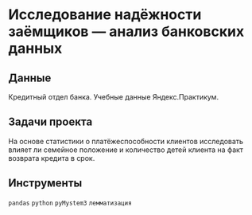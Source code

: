 # Исследование надёжности заёмщиков — анализ банковских данных

## Данные
Кредитный отдел банка. Учебные данные Яндекс.Практикум.

##  Задачи проекта
На основе статистики о платёжеспособности клиентов исследовать влияет ли семейное положение и количество детей клиента на факт возврата кредита в срок.

## Инструменты
`pandas` `python` `pyMystem3` `лемматизация`
